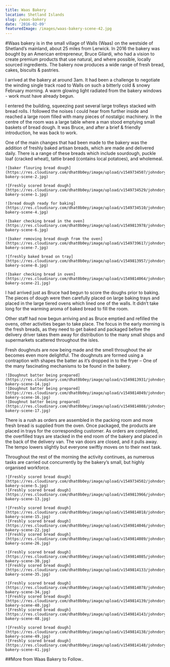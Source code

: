 ```yaml
---
title: Waas Bakery
location: Shetland Islands
slug: /waas-bakery
date: '2016-02-09'
featuredImage: /images/waas-bakery-scene-42.jpg
---
```

#Waas bakery is in the small village of Walls (Waas) on the westside of Shetland’s mainland, about 25 miles from Lerwick.  In 2016 the bakery was bought by an American entrepreneur, Bruce Gilardi, who had a vision to create premium products that use natural, and where possible, locally sourced ingredients.  The bakery now produces a wide range of fresh bread, cakes, biscuits & pastries.

I arrived at the bakery at around 3am.  It had been a challenge to negotiate the winding single track road to Walls on such a bitterly cold & snowy February morning.  A warm glowing light radiated from the bakery windows - work must have already begun.

I entered the building, squeezing past several large trolleys stacked with bread rolls.  I followed the noises I could hear from further inside and reached a large room filled with many pieces of nostalgic machinery.  In the centre of the room was a large table where a man stood emptying small baskets of bread dough.  It was Bruce, and after a brief & friendly introduction, he was back to work.

One of the main changes that had been made to the bakery was the addition of freshly baked artisan breads, which are made and delivered daily.  There is a range of these breads which include sourdough, puckle loaf (cracked wheat), tattie braed (contains local potatoes), and wholemeal.   

```grid|2
![baker flouring bread dough](https://res.cloudinary.com/dhat0b0ey/image/upload/v1549734507/johndory/waas/waas-bakery-scene-2.jpg)

![Freshly scored bread dough](https://res.cloudinary.com/dhat0b0ey/image/upload/v1549734529/johndory/waas/waas-bakery-scene-1.jpg)
```

```grid|3
![bread dough ready for baking](https://res.cloudinary.com/dhat0b0ey/image/upload/v1549734510/johndory/waas/waas-bakery-scene-4.jpg)

![baker checking bread in the oven](https://res.cloudinary.com/dhat0b0ey/image/upload/v1549813978/johndory/waas/waas-bakery-scene-6.jpg)

![baker removing bread dough from the oven](https://res.cloudinary.com/dhat0b0ey/image/upload/v1549739617/johndory/waas/waas-bakery-scene-7.jpg)
```

```grid|2
![freshly baked bread on tray](https://res.cloudinary.com/dhat0b0ey/image/upload/v1549813957/johndory/waas/waas-bakery-scene-8.jpg)

![baker checking bread in oven](https://res.cloudinary.com/dhat0b0ey/image/upload/v1549814064/johndory/waas/waas-bakery-scene-21.jpg)
```


I had arrived just as Bruce had begun to score the doughs prior to baking.  The pieces of dough were then carefully placed on large baking trays and placed in the large tiered ovens which lined one of the walls. It didn’t take long for the warming aroma of baked bread to fill the room.  

Other staff had now begun arriving and as Bruce emptied and refilled the ovens, other activities began to take place.  The focus in the early morning is the fresh breads, as they need to get baked and packaged before the delivery driver takes them away for distribution to the many small shops and supermarkets scattered throughout the isles.

Fresh doughnuts are now being made and the smell throughout the air becomes even more delightful.  The doughnuts are formed using a contraption with shapes the batter as it’s dropped in to the fryer – One of the many fascinating mechanisms to be found in the bakery.

```grid|3
![Doughnut batter being prepared](https://res.cloudinary.com/dhat0b0ey/image/upload/v1549813931/johndory/waas/waas-bakery-scene-14.jpg)
![Doughnut batter being prepared](https://res.cloudinary.com/dhat0b0ey/image/upload/v1549814049/johndory/waas/waas-bakery-scene-16.jpg)
![Doughnut batter being prepared](https://res.cloudinary.com/dhat0b0ey/image/upload/v1549814088/johndory/waas/waas-bakery-scene-17.jpg)
```

There is a rush as orders are assembled in the packing room and more fresh bread is supplied from the oven.  Once packaged, the products are placed in trays for the corresponding customer.  As orders are completed, the overfilled trays are stacked in the end room of the bakery and placed in the back of the delivery van.  The van doors are closed, and it pulls away.  The tempo lowers slightly but everyone swiftly moves on to their next task.

Throughout the rest of the morning the activity continues, as numerous tasks are carried out concurrently by the bakery’s small, but highly organised workforce.  

```grid|2
![Freshly scored bread dough](https://res.cloudinary.com/dhat0b0ey/image/upload/v1549734502/johndory/waas/waas-bakery-scene-5.jpg)
![Freshly scored bread dough](https://res.cloudinary.com/dhat0b0ey/image/upload/v1549813966/johndory/waas/waas-bakery-scene-13.jpg)
```

```grid|3
![Freshly scored bread dough](https://res.cloudinary.com/dhat0b0ey/image/upload/v1549814018/johndory/waas/waas-bakery-scene-15.jpg)
![Freshly scored bread dough](https://res.cloudinary.com/dhat0b0ey/image/upload/v1549814046/johndory/waas/waas-bakery-scene-22.jpg)
![Freshly scored bread dough](https://res.cloudinary.com/dhat0b0ey/image/upload/v1549814089/johndory/waas/waas-bakery-scene-26.jpg)
```

```grid|2
![Freshly scored bread dough](https://res.cloudinary.com/dhat0b0ey/image/upload/v1549814085/johndory/waas/waas-bakery-scene-30.jpg)
![Freshly scored bread dough](https://res.cloudinary.com/dhat0b0ey/image/upload/v1549814133/johndory/waas/waas-bakery-scene-35.jpg)
```

```grid|3
![Freshly scored bread dough](https://res.cloudinary.com/dhat0b0ey/image/upload/v1549814078/johndory/waas/waas-bakery-scene-34.jpg)
![Freshly scored bread dough](https://res.cloudinary.com/dhat0b0ey/image/upload/v1549814139/johndory/waas/waas-bakery-scene-40.jpg)
![Freshly scored bread dough](https://res.cloudinary.com/dhat0b0ey/image/upload/v1549814143/johndory/waas/waas-bakery-scene-48.jpg)
```

```grid|2
![Freshly scored bread dough](https://res.cloudinary.com/dhat0b0ey/image/upload/v1549814138/johndory/waas/waas-bakery-scene-49.jpg)
![Freshly scored bread dough](https://res.cloudinary.com/dhat0b0ey/image/upload/v1549814148/johndory/waas/waas-bakery-scene-41.jpg)
```

##More from Waas Bakery to Follow..
